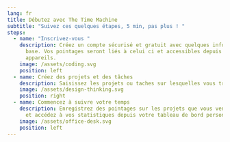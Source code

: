 ```yaml
---
lang: fr
title: Débutez avec The Time Machine
subtitle: "Suivez ces quelques étapes, 5 min, pas plus ! "
steps:
  - name: "Inscrivez-vous "
    description: Créez un compte sécurisé et gratuit avec quelques informations de
      base. Vos pointages seront liés à celui ci et accessibles depuis tous vos
      appareils.
    image: /assets/coding.svg
    position: left
  - name: Créez des projets et des tâches
    description: Saisissez les projets ou taches sur lesquelles vous travaillez
    image: /assets/design-thinking.svg
    position: right
  - name: Commencez à suivre votre temps
    description: Enregistrez des pointages sur les projets que vous venez de créer
      et accédez à vos statistiques depuis votre tableau de bord personnel.
    image: /assets/office-desk.svg
    position: left
---
```

